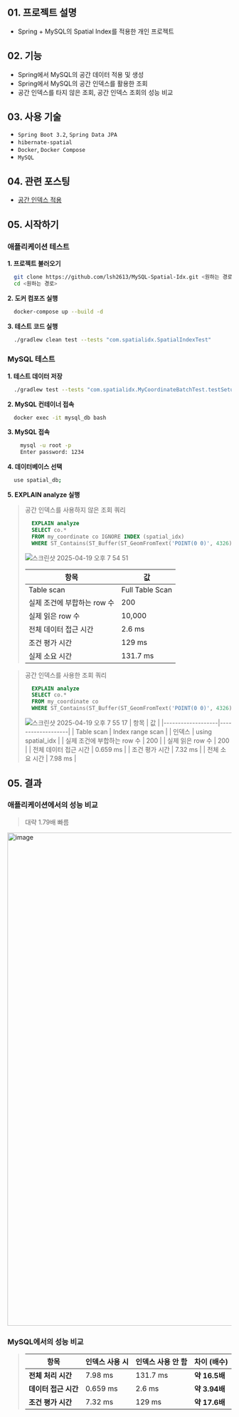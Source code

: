 ## 01. 프로젝트 설명

- Spring + MySQL의 Spatial Index를 적용한 개인 프로젝트

## 02. 기능

- Spring에서 MySQL의 공간 데이터 적용 및 생성
- Spring에서 MySQL의 공간 인덱스를 활용한 조회
- 공간 인덱스를 타지 않은 조회, 공간 인덱스 조회의 성능 비교

## 03. 사용 기술

- `Spring Boot 3.2`, `Spring Data JPA`
- `hibernate-spatial`
- `Docker`, `Docker Compose`
- `MySQL`

## 04. 관련 포스팅

- [공간 인덱스 적용](https://lsh2613.tistory.com/264)

## 05. 시작하기

### 애플리케이션 테스트

**1. 프로젝트 불러오기**

``` bash
  git clone https://github.com/lsh2613/MySQL-Spatial-Idx.git <원하는 경로>
  cd <원하는 경로>
```

**2. 도커 컴포즈 실행**<br>

``` bash
  docker-compose up --build -d
```

**3. 테스트 코드 실행**

``` bash
  ./gradlew clean test --tests "com.spatialidx.SpatialIndexTest"
```

### MySQL 테스트

**1. 테스트 데이터 저장**

``` bash
  ./gradlew test --tests "com.spatialidx.MyCoordinateBatchTest.testSetupData"
```

**2. MySQL 컨테이너 접속**
```bash
  docker exec -it mysql_db bash
```

**3. MySQL 접속**
``` bash
    mysql -u root -p
    Enter password: 1234
```

**4. 데이터베이스 선택**
``` bash
  use spatial_db;
```

**5. EXPLAIN analyze 실행**
> 공간 인덱스를 사용하지 않은 조회 쿼리
> ``` sql
>   EXPLAIN analyze
>   SELECT co.*
>   FROM my_coordinate co IGNORE INDEX (spatial_idx)
>   WHERE ST_Contains(ST_Buffer(ST_GeomFromText('POINT(0 0)', 4326), 5000), co.point)\G
> ```
> ![스크린샷 2025-04-19 오후 7 54 51](https://github.com/user-attachments/assets/24d31599-bab6-4963-a386-1b3208723423)
>
> | 항목                | 값               |
> |-------------------|-----------------|
> | Table scan        | Full Table Scan |
> | 실제 조건에 부합하는 row 수 | 200             |
> | 실제 읽은 row 수       | 10,000          |
> | 전체 데이터 접근 시간      | 2.6 ms          |
> | 조건 평가 시간      | 129 ms          |
> | 실제 소요 시간          | 131.7 ms        |


> 공간 인덱스를 사용한 조회 쿼리
> ``` sql
>   EXPLAIN analyze
>   SELECT co.*
>   FROM my_coordinate co
>   WHERE ST_Contains(ST_Buffer(ST_GeomFromText('POINT(0 0)', 4326), 5000), co.point)\G
> ```
> ![스크린샷 2025-04-19 오후 7 55 17](https://github.com/user-attachments/assets/9c131cff-0de0-487f-b429-7cc7507204ba)
> | 항목                | 값                 |
> |-------------------|-------------------|
> | Table scan        | Index range scan  |
> | 인덱스               | using spatial_idx |
> | 실제 조건에 부합하는 row 수 | 200               |
> | 실제 읽은 row 수       | 200               |
> | 전체 데이터 접근 시간      | 0.659 ms          |
> | 조건 평가 시간      | 7.32 ms           |
> | 전체 소요 시간          | 7.98 ms           |

## 05. 결과

### 애플리케이션에서의 성능 비교
> 대략 1.79배 빠름
<img width="1107" alt="image" src="https://github.com/user-attachments/assets/780b39c2-e0f6-4168-81ba-ad079005c90b">

### MySQL에서의 성능 비교
> | 항목             | 인덱스 사용 시     | 인덱스 사용 안 함   | 차이 (배수)         |
> |------------------|--------------------|---------------------|---------------------|
> | **전체 처리 시간** | 7.98 ms            | 131.7 ms            | **약 16.5배** |
> | **데이터 접근 시간** | 0.659 ms           | 2.6 ms              | **약 3.94배** |
> | **조건 평가 시간** | 7.32 ms            | 129 ms              | **약 17.6배** |
